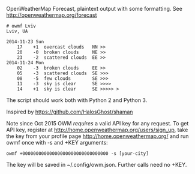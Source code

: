 OpenWeatherMap Forecast, plaintext output with some formatting.
See http://openweathermap.org/forecast

```
# owmf Lviv
Lviv, UA

2014-11-23 Sun
    17    +1  overcast clouds   NN >>
    20    -0  broken clouds     NE >>
    23    -2  scattered clouds  EE >>
2014-11-24 Mon
    02    -3  broken clouds     EE >>
    05    -3  scattered clouds  SE >>>
    08    -5  few clouds        SE >>>
    11    -3  sky is clear      SE >>>>
    14    +1  sky is clear      SE >>>>> >
```

The script should work both with Python 2 and Python 3.

Inspired by https://github.com/HalosGhost/shaman

Note since Oct 2015 OWM _requires_ a valid API key for any request.
To get API key, register at http://home.openweathermap.org/users/sign_up,
take the key from your profile page http://home.openweathermap.org/ and
run owmf once with -s and +KEY arguments:

    owmf +00000000000000000000000000000000 -s [your-city]

The key will be saved in ~/.config/owm.json. Further calls need no +KEY.

